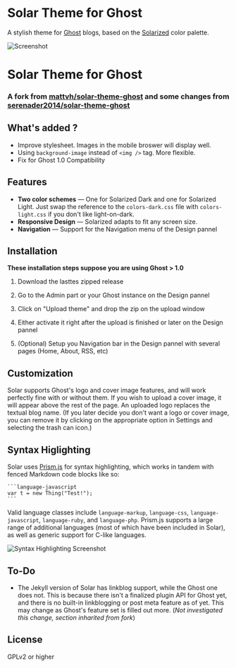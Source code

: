 Solar Theme for Ghost
=====================

A stylish theme for [Ghost](http://ghost.org/) blogs, based on the [Solarized](http://ethanschoonover.com/solarized) color palette.

![Screenshot](http://i.imgur.com/P94J69S.png)

Solar Theme for Ghost
=====================

### A fork from [mattvh/solar-theme-ghost](https://github.com/mattvh/solar-theme-ghost) and some changes from [serenader2014/solar-theme-ghost](https://github.com/serenader2014/solar-theme-ghost)

What's added ?
--------

- Improve stylesheet. Images in the mobile broswer will display well.
- Using `background-image` instead of `<img />` tag. More flexible.
- Fix for Ghost 1.0 Compatibility


Features
--------

* **Two color schemes** — One for Solarized Dark and one for Solarized Light. Just swap the reference to the `colors-dark.css` file with `colors-light.css` if you don't like light-on-dark.
* **Responsive Design** — Solarized adapts to fit any screen size.
* **Navigation** — Support for the Navigation menu of the Design pannel


Installation
------------

**These installation steps suppose you  are using Ghost > 1.0**

1. Download the lasttes zipped release

2. Go to the Admin part or your Ghost instance on the Design pannel

3. Click on "Upload theme" and drop the zip on the upload window

4. Either activate it right after the upload is finished or later on the Design pannel

5. (Optional) Setup you Navigation bar in the Design pannel with several pages (Home, About, RSS, etc)


Customization
-------------

Solar supports Ghost's logo and cover image features, and will work perfectly fine with or without them. If you wish to upload a cover image, it will appear above the rest of the page. An uploaded logo replaces the textual blog name. (If you later decide you don't want a logo or cover image, you can remove it by clicking on the appropriate option in Settings and selecting the trash can icon.)


Syntax Higlighting
------------------

Solar uses [Prism.js](http://prismjs.com) for syntax highlighting, which works in tandem with fenced Markdown code blocks like so:

	```language-javascript
	var t = new Thing("Test!");
	```

Valid language classes include `language-markup`, `language-css`, `language-javascript`, `language-ruby`, and `language-php`. Prism.js supports a large range of additional languages (most of which have been included in Solar), as well as generic support for C-like languages.

![Syntax Highlighting Screenshot](http://i.imgur.com/yKQqTz1.png)


To-Do
-----

* The Jekyll version of Solar has linkblog support, while the Ghost one does not. This is because there isn't a finalized plugin API for Ghost yet, and there is no built-in linkblogging or post meta feature as of yet. This may change as Ghost's feature set is filled out more. (_Not investigated this change, section inharited from fork_)


License
-------

GPLv2 or higher

